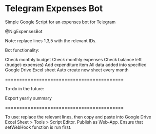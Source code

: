 # Telegram Expenses Bot

Simple Google Script for an expenses bot for Telegram

@NigExpensesBot

Note: replace lines 1,3,5 with the relevant IDs.

Bot functionality:

Check monthly budget
Check monthly expenses
Check balance left (budget-expenses)
Add expenditure item
All data added into specified Google Drive Excel sheet
Auto create new sheet every month

==========================================

To-do in the future:

Export yearly summary

==========================================

To use: replace the relevant lines, then copy and paste into Google Drive Excel Sheet > Tools > Script Editor. Publish as Web-App. Ensure that setWebHook function is run first.
